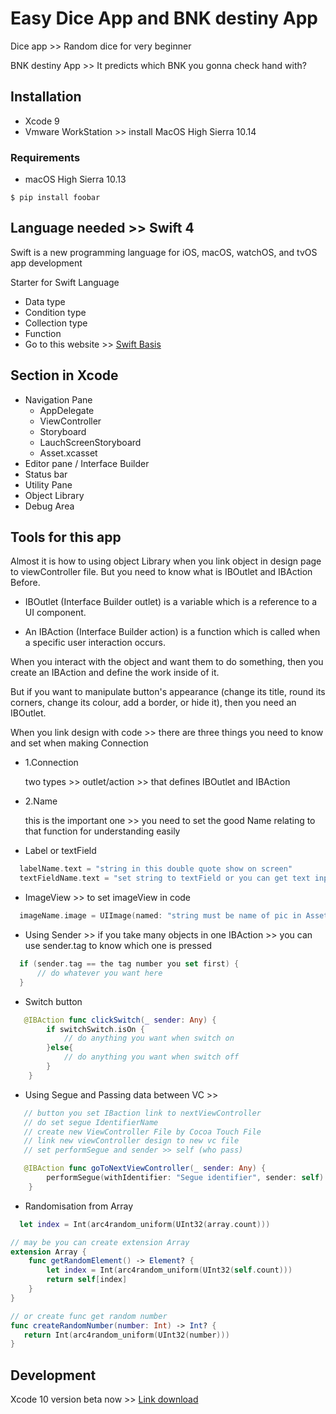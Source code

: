 # Easy Dice App and BNK destiny App

Dice app >> Random dice for very beginner 

BNK destiny App >> It predicts which BNK you gonna check hand with?

## Installation
* Xcode 9 
* Vmware WorkStation >> install MacOS High Sierra 10.14

### Requirements
* macOS 
High Sierra 10.13

`$ pip install foobar`

## Language needed >> Swift 4
Swift is a new programming language for
iOS, macOS, watchOS, and tvOS app development

Starter for Swift Language
* Data type 
* Condition type
* Collection type 
* Function 
* Go to this website >> [Swift Basis](http://blog.teamtreehouse.com/an-absolute-beginners-guide-to-swift) 

## Section in Xcode
   * Navigation Pane
     * AppDelegate
     * ViewController
     * Storyboard
     * LauchScreenStoryboard
     * Asset.xcasset
  * Editor pane / Interface Builder
  * Status bar
  * Utility Pane
  * Object Library
  * Debug Area

## Tools for this app
Almost it is how to using object Library when you link object in design page to viewController file. But you need to know what is IBOutlet and IBAction Before.
* IBOutlet (Interface Builder outlet) is a variable which is a reference to a UI component.

* An IBAction (Interface Builder action) is a function which is called when a specific user interaction occurs.

When you interact with the object and want them to do something, then you create an IBAction and define the work inside of it.

But if you want to manipulate button's appearance (change its title, round its corners, change its colour, add a border, or hide it), then you need an IBOutlet.

When you link design with code >> there are three things you need to know and set when making Connection

- 1.Connection

  two types >> outlet/action >> that defines IBOutlet and IBAction

- 2.Name
 
  this is the important one >> you need to set the good Name relating to that function for understanding easily


* Label or textField
```Swift
  labelName.text = "string in this double quote show on screen"
  textFieldName.text = "set string to textField or you can get text input by this too"
```
         
* ImageView >> to set imageView in code
```Swift
  imageName.image = UIImage(named: "string must be name of pic in Asset.xcassets folder")
```

* Using Sender >> if you take many objects in one IBAction >> you can use sender.tag to know which one is pressed
```Swift
  if (sender.tag == the tag number you set first) {
      // do whatever you want here
  }
```
* Switch button
```Swift
   @IBAction func clickSwitch(_ sender: Any) {
        if switchSwitch.isOn {
            // do anything you want when switch on
        }else{
            // do anything you want when switch off
        }
    }
```

* Using Segue and Passing data between VC >> 
```Swift
   // button you set IBaction link to nextViewController
   // do set segue IdentifierName
   // create new ViewController File by Cocoa Touch File
   // link new viewController design to new vc file
   // set performSegue and sender >> self (who pass)

   @IBAction func goToNextViewController(_ sender: Any) {
        performSegue(withIdentifier: "Segue identifier", sender: self)
    }
```
* Randomisation from Array
```Swift
  let index = Int(arc4random_uniform(UInt32(array.count)))

// may be you can create extension Array
extension Array {
    func getRandomElement() -> Element? {
        let index = Int(arc4random_uniform(UInt32(self.count)))
        return self[index]
    }
}

// or create func get random number
func createRandomNumber(number: Int) -> Int? {
   return Int(arc4random_uniform(UInt32(number)))    
}

```


## Development
Xcode 10 version beta now >> [Link download](https://developer.apple.com/xcode/) 
